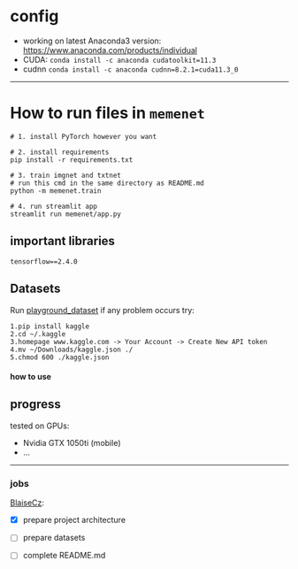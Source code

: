 # config

- working on latest Anaconda3 version: https://www.anaconda.com/products/individual
- CUDA: `conda install -c anaconda cudatoolkit=11.3`
- cudnn `conda install -c anaconda cudnn=8.2.1=cuda11.3_0`
---

# How to run files in `memenet`

```
# 1. install PyTorch however you want

# 2. install requirements
pip install -r requirements.txt

# 3. train imgnet and txtnet
# run this cmd in the same directory as README.md
python -m memenet.train

# 4. run streamlit app
streamlit run memenet/app.py
```

## important libraries

`tensorflow==2.4.0`

## Datasets
Run [playground_dataset](ai/playground_datasets.py) if any problem occurs try:
```
1.pip install kaggle
2.cd ~/.kaggle
3.homepage www.kaggle.com -> Your Account -> Create New API token
4.mv ~/Downloads/kaggle.json ./
5.chmod 600 ./kaggle.json 
```

#### how to use

## progress
tested on GPUs:

- Nvidia GTX 1050ti (mobile)
- ...

---

### jobs

[BlaiseCz](https://github.com/BlaiseCz):
- [x] prepare project architecture
- [ ] prepare datasets
- [ ] complete README.md




